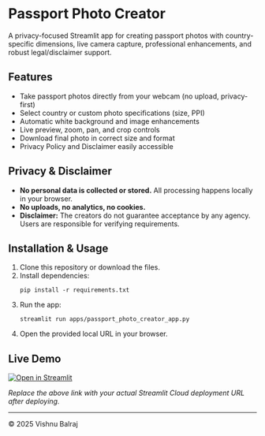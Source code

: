 # Passport Photo Creator

A privacy-focused Streamlit app for creating passport photos with country-specific dimensions, live camera capture, professional enhancements, and robust legal/disclaimer support.

## Features
- Take passport photos directly from your webcam (no upload, privacy-first)
- Select country or custom photo specifications (size, PPI)
- Automatic white background and image enhancements
- Live preview, zoom, pan, and crop controls
- Download final photo in correct size and format
- Privacy Policy and Disclaimer easily accessible

## Privacy & Disclaimer
- **No personal data is collected or stored.** All processing happens locally in your browser.
- **No uploads, no analytics, no cookies.**
- **Disclaimer:** The creators do not guarantee acceptance by any agency. Users are responsible for verifying requirements.

## Installation & Usage
1. Clone this repository or download the files.
2. Install dependencies:
   ```
   pip install -r requirements.txt
   ```
3. Run the app:
   ```
   streamlit run apps/passport_photo_creator_app.py
   ```
4. Open the provided local URL in your browser.

## Live Demo
[![Open in Streamlit](https://static.streamlit.io/badges/streamlit_badge_black_white.svg)](https://share.streamlit.io/yourusername/passport-photo-creator/main/apps/passport_photo_creator_app.py)

*Replace the above link with your actual Streamlit Cloud deployment URL after deploying.*

---
© 2025 Vishnu Balraj
